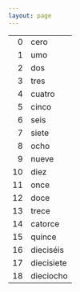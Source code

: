 ```yaml
---
layout: page
---
```



| | |
|--:|:--|
| 0 | cero |
| 1 | umo |
| 2 | dos |
| 3 | tres |
| 4 | cuatro |
| 5 | cinco |
| 6 | seis |
| 7 | siete |
| 8 | ocho |
| 9 | nueve |
| 10 | diez |
| 11 | once |
| 12 | doce |
| 13 | trece |
| 14 | catorce |
| 15 | quince |
| 16 | dieciséis |
| 17 | diecisiete |
| 18 | dieciocho |
